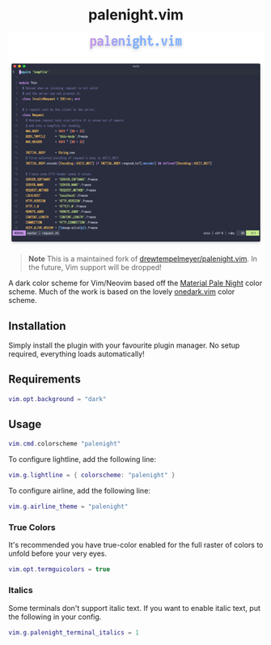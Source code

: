 <div align="center">

# palenight.vim

![palenight.vim](demo-screenshot.png)

</div>

> **Note**
> This is a maintained fork of [drewtempelmeyer/palenight.vim][original-work]. In the future, Vim support will be dropped!

A dark color scheme for Vim/Neovim based off the [Material Pale Night][material-pale-night] color scheme. Much of the work is based on the lovely [onedark.vim][onedark] color scheme.

## Installation

Simply install the plugin with your favourite plugin manager. No setup required, everything loads automatically!

## Requirements

```lua
vim.opt.background = "dark"
```

## Usage

```lua
vim.cmd.colorscheme "palenight"
```

To configure lightline, add the following line:

```lua
vim.g.lightline = { colorscheme: "palenight" }
```

To configure airline, add the following line:

```lua
vim.g.airline_theme = "palenight"
```

### True Colors

It's recommended you have true-color enabled for the full raster of colors to unfold before your very eyes.

```lua
vim.opt.termguicolors = true
```

### Italics

Some terminals don't support italic text. If you want to enable italic text, put the following in your config.

```lua
vim.g.palenight_terminal_italics = 1
```

[original-work]: https://github.com/drewtempelmeyer/palenight.vim
[material-pale-night]: https://github.com/equinusocio/material-theme
[onedark]: https://github.com/joshdick/onedark.vim
[vimplug]: https://github.com/junegunn/vim-plug
[firaCode]: https://github.com/tonsky/FiraCode
